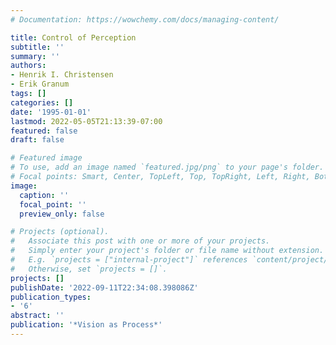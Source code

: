 ```yaml
---
# Documentation: https://wowchemy.com/docs/managing-content/

title: Control of Perception
subtitle: ''
summary: ''
authors:
- Henrik I. Christensen
- Erik Granum
tags: []
categories: []
date: '1995-01-01'
lastmod: 2022-05-05T21:13:39-07:00
featured: false
draft: false

# Featured image
# To use, add an image named `featured.jpg/png` to your page's folder.
# Focal points: Smart, Center, TopLeft, Top, TopRight, Left, Right, BottomLeft, Bottom, BottomRight.
image:
  caption: ''
  focal_point: ''
  preview_only: false

# Projects (optional).
#   Associate this post with one or more of your projects.
#   Simply enter your project's folder or file name without extension.
#   E.g. `projects = ["internal-project"]` references `content/project/deep-learning/index.md`.
#   Otherwise, set `projects = []`.
projects: []
publishDate: '2022-09-11T22:34:08.398086Z'
publication_types:
- '6'
abstract: ''
publication: '*Vision as Process*'
---
```

